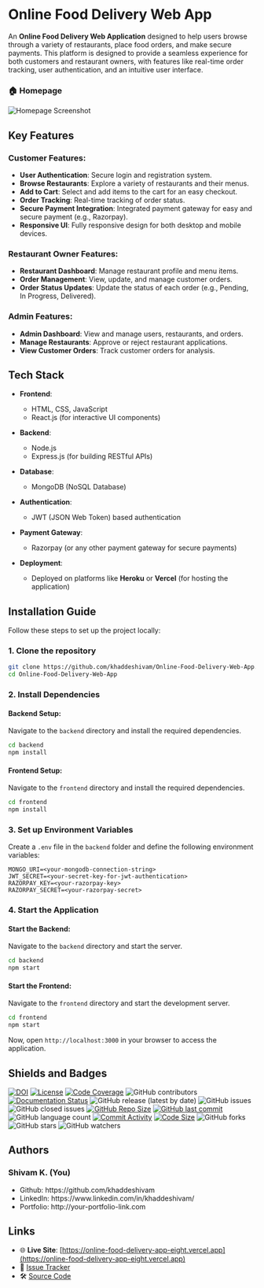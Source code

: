 # Online Food Delivery Web App

An **Online Food Delivery Web Application** designed to help users browse through a variety of restaurants, place food orders, and make secure payments. This platform is designed to provide a seamless experience for both customers and restaurant owners, with features like real-time order tracking, user authentication, and an intuitive user interface.

### 🏠 Homepage

![Homepage Screenshot](./screenshots/99_banner.png)

## Key Features

### Customer Features:
- **User Authentication**: Secure login and registration system.
- **Browse Restaurants**: Explore a variety of restaurants and their menus.
- **Add to Cart**: Select and add items to the cart for an easy checkout.
- **Order Tracking**: Real-time tracking of order status.
- **Secure Payment Integration**: Integrated payment gateway for easy and secure payment (e.g., Razorpay).
- **Responsive UI**: Fully responsive design for both desktop and mobile devices.

### Restaurant Owner Features:
- **Restaurant Dashboard**: Manage restaurant profile and menu items.
- **Order Management**: View, update, and manage customer orders.
- **Order Status Updates**: Update the status of each order (e.g., Pending, In Progress, Delivered).

### Admin Features:
- **Admin Dashboard**: View and manage users, restaurants, and orders.
- **Manage Restaurants**: Approve or reject restaurant applications.
- **View Customer Orders**: Track customer orders for analysis.

## Tech Stack

- **Frontend**:
  - HTML, CSS, JavaScript
  - React.js (for interactive UI components)
  
- **Backend**:
  - Node.js
  - Express.js (for building RESTful APIs)
  
- **Database**:
  - MongoDB (NoSQL Database)

- **Authentication**:
  - JWT (JSON Web Token) based authentication

- **Payment Gateway**:
  - Razorpay (or any other payment gateway for secure payments)

- **Deployment**:
  - Deployed on platforms like **Heroku** or **Vercel** (for hosting the application)

## Installation Guide

Follow these steps to set up the project locally:

### 1. Clone the repository

```bash
git clone https://github.com/khaddeshivam/Online-Food-Delivery-Web-App.git
cd Online-Food-Delivery-Web-App
````

### 2. Install Dependencies

#### Backend Setup:

Navigate to the `backend` directory and install the required dependencies.

```bash
cd backend
npm install
```

#### Frontend Setup:

Navigate to the `frontend` directory and install the required dependencies.

```bash
cd frontend
npm install
```

### 3. Set up Environment Variables

Create a `.env` file in the `backend` folder and define the following environment variables:

```env
MONGO_URI=<your-mongodb-connection-string>
JWT_SECRET=<your-secret-key-for-jwt-authentication>
RAZORPAY_KEY=<your-razorpay-key>
RAZORPAY_SECRET=<your-razorpay-secret>
```

### 4. Start the Application

#### Start the Backend:

Navigate to the `backend` directory and start the server.

```bash
cd backend
npm start
```

#### Start the Frontend:

Navigate to the `frontend` directory and start the development server.

```bash
cd frontend
npm start
```

Now, open `http://localhost:3000` in your browser to access the application.

## Shields and Badges

[![DOI](https://zenodo.org/badge/255074370.svg)](https://zenodo.org/doi/10.5281/zenodo.10499090)
[![License](https://img.shields.io/badge/License-MIT-green.svg)](https://github.com/khaddeshivam/Online-Food-Delivery-Web-App/blob/master/LICENSE)
[![Code Coverage](https://codecov.io/gh/NCSU-Fall-2022-SE-Project-Team-11/XpensAuditor---Group-11/branch/main/graphs/badge.svg)](https://codecov.io)
![GitHub contributors](https://img.shields.io/badge/Contributors-1-brightgreen)
[![Documentation Status](https://readthedocs.org/projects/ansicolortags/badge/?version=latest)](https://github.com/khaddeshivam/Online-Food-Delivery-Web-App/edit/master/README.md)
![GitHub release (latest by date)](https://img.shields.io/github/v/release/khaddeshivam/Online-Food-Delivery-Web-App)
![GitHub issues](https://img.shields.io/github/issues/khaddeshivam/Online-Food-Delivery-Web-App)
![GitHub closed issues](https://img.shields.io/github/issues-closed/khaddeshivam/Online-Food-Delivery-Web-App)
[![GitHub Repo Size](https://img.shields.io/github/repo-size/khaddeshivam/Online-Food-Delivery-Web-App.svg)](https://img.shields.io/github/repo-size/khaddeshivam/Online-Food-Delivery-Web-App.svg)
[![GitHub last commit](https://img.shields.io/github/last-commit/khaddeshivam/Online-Food-Delivery-Web-App)](https://github.com/khaddeshivam/Online-Food-Delivery-Web-App/commits/master)
![GitHub language count](https://img.shields.io/github/languages/count/khaddeshivam/Online-Food-Delivery-Web-App)
[![Commit Activity](https://img.shields.io/github/commit-activity/m/khaddeshivam/Online-Food-Delivery-Web-App)](https://github.com/khaddeshivam/Online-Food-Delivery-Web-App)
[![Code Size](https://img.shields.io/github/languages/code-size/khaddeshivam/Online-Food-Delivery-Web-App)](mpp-backend)
![GitHub forks](https://img.shields.io/github/forks/khaddeshivam/Online-Food-Delivery-Web-App?style=social)
![GitHub stars](https://img.shields.io/github/stars/khaddeshivam/Online-Food-Delivery-Web-App?style=social)
![GitHub watchers](https://img.shields.io/github/watchers/khaddeshivam/Online-Food-Delivery-Web-App?style=social)

## Authors

### Shivam K. (You)

<ul>
<li>Github: https://github.com/khaddeshivam</li>
<li>LinkedIn: https://www.linkedin.com/in/khaddeshivam/</li>
<li>Portfolio: http://your-portfolio-link.com</li>
</ul>

## Links
* 🌐 **Live Site**: [https://online-food-delivery-app-eight.vercel.app](https://online-food-delivery-app-eight.vercel.app)
* 🐞 [Issue Tracker](https://github.com/khaddeshivam/Online-Food-Delivery-Web-App/issues)
* 🛠️ [Source Code](https://github.com/khaddeshivam/Online-Food-Delivery-Web-App)
